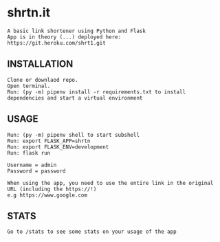 # shrtn.it

    A basic link shortener using Python and Flask
    App is in theory (...) deployed here: 
    https://git.heroku.com/shrt1.git

## INSTALLATION

    Clone or downlaod repo.
    Open terminal.
    Run: (py -m) pipenv install -r requirements.txt to install dependencies and start a virtual environment

## USAGE

    Run: (py -m) pipenv shell to start subshell
    Run: export FLASK_APP=shrtn
    Run: export FLASK_ENV=development
    Run: flask run

    Username = admin
    Password = password

    When using the app, you need to use the entire link in the original URL (including the https://!)
    e.g https://www.google.com

## STATS
    Go to /stats to see some stats on your usage of the app


